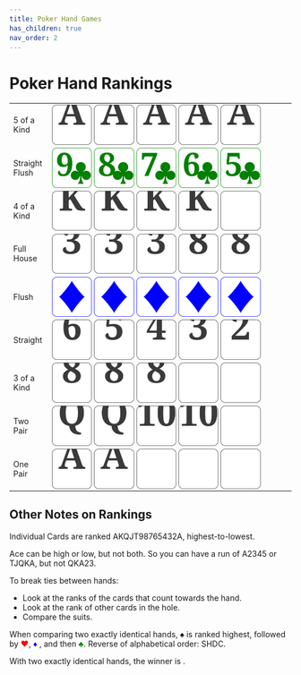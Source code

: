 ```yaml
---
title: Poker Hand Games
has_children: true
nav_order: 2
---
```


# Poker Hand Rankings

<style>
    .bigCard {
        width: 17%; 
        vertical-align: text-bottom;
        }
</style>

<table style="">
    <tr><td><span>5 of a Kind</span></td><td>
        <img class="bigCard" src="imgs/cardA.svg">
        <img class="bigCard" src="imgs/cardA.svg">
        <img class="bigCard" src="imgs/cardA.svg">
        <img class="bigCard" src="imgs/cardA.svg">
        <img class="bigCard" src="imgs/cardA.svg"></td></tr>
    <tr><td><span>Straight Flush</span></td><td>
        <img class="bigCard" src="imgs/9C.svg">
        <img class="bigCard" src="imgs/8C.svg">
        <img class="bigCard" src="imgs/7C.svg">
        <img class="bigCard" src="imgs/6C.svg">
        <img class="bigCard" src="imgs/5C.svg"></td></tr>
    <tr><td><span>4 of a Kind</span></td><td>
        <img class="bigCard" src="imgs/cardK.svg">
        <img class="bigCard" src="imgs/cardK.svg">
        <img class="bigCard" src="imgs/cardK.svg">
        <img class="bigCard" src="imgs/cardK.svg">
        <img class="bigCard" src="imgs/cardBlank.svg"></td></tr>
    <tr><td><span>Full House</span></td><td>
        <img class="bigCard" src="imgs/card3.svg">
        <img class="bigCard" src="imgs/card3.svg">
        <img class="bigCard" src="imgs/card3.svg">
        <img class="bigCard" src="imgs/card8.svg">
        <img class="bigCard" src="imgs/card8.svg"></td></tr>
    <tr><td><span>Flush</span></td><td>
        <img class="bigCard" src="imgs/D.svg">
        <img class="bigCard" src="imgs/D.svg">
        <img class="bigCard" src="imgs/D.svg">
        <img class="bigCard" src="imgs/D.svg">
        <img class="bigCard" src="imgs/D.svg"></td></tr>
    <tr><td><span>Straight</span></td><td>
        <img class="bigCard" src="imgs/card6.svg">
        <img class="bigCard" src="imgs/card5.svg">
        <img class="bigCard" src="imgs/card4.svg">
        <img class="bigCard" src="imgs/card3.svg">
        <img class="bigCard" src="imgs/card2.svg"></td></tr>
    <tr><td><span>3 of a Kind</span></td><td>
        <img class="bigCard" src="imgs/card8.svg">
        <img class="bigCard" src="imgs/card8.svg">
        <img class="bigCard" src="imgs/card8.svg">
        <img class="bigCard" src="imgs/cardBlank.svg">
        <img class="bigCard" src="imgs/cardBlank.svg"></td></tr>
    <tr><td><span>Two Pair</span></td><td>
        <img class="bigCard" src="imgs/cardQ.svg">
        <img class="bigCard" src="imgs/cardQ.svg">
        <img class="bigCard" src="imgs/card10.svg">
        <img class="bigCard" src="imgs/card10.svg">
        <img class="bigCard" src="imgs/cardBlank.svg"></td></tr>
    <tr><td><span>One Pair</span></td><td>
        <img class="bigCard" src="imgs/cardA.svg">
        <img class="bigCard" src="imgs/cardA.svg">
        <img class="bigCard" src="imgs/cardBlank.svg">
        <img class="bigCard" src="imgs/cardBlank.svg">
        <img class="bigCard" src="imgs/cardBlank.svg"></td></tr>
</table>




## Other Notes on Rankings

Individual Cards are ranked AKQJT98765432A, highest-to-lowest.

Ace can be high or low, but not both. So you can have a run of A2345 or TJQKA, but not QKA23.

To break ties between hands:

- Look at the ranks of the cards that count towards the hand.
- Look at the rank of other cards in the hole.
- Compare the suits.


<p>When comparing two exactly identical hands, <b><span style="color:black">♠</span></b> is ranked highest, followed by  <b><span style="color:red">♥</span></b>,  <b><span style="color:blue">♦</span></b> , and then  <b><span style="color:green">♣</span></b>. Reverse of alphabetical order: SHDC.</p>

With two exactly identical hands, the winner is <span id="tiebreaker"></span>.


<script>
function rD(i){return i[Math.floor(Math.random()*i.length)];} //draw a random item from a list.
tiebreakerList = [
    "determined via arm wrestling",
    "the tallest player",
    "the youngest player",
    "the player with the cleanest hands",
    "the first player to slap the table",
    "chosen randomly",
    "chosen via popular vote",
    "chosen via electoral college",
    "chosen by Mom",
    "determined via bake-off",
    "determined via cash auction",
    "both players together. Friendship is more important",
    "the northern-most player",
    "whichever player makes the biggest fuss",
    "whichever player has spent the most time in Texas",
    "determined via sudden-death Ping Pong",
    "chosen via Rock Paper Scissors",
    "determined via Chess match",
    "determined via a match of The Campaign for North Africa",
    "you personally — the person reading this — even if you aren't one of the players",
]
document.getElementById("tiebreaker").innerHTML = rD(tiebreakerList);
</script>

